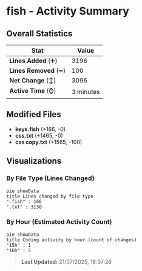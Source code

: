 # fish - Activity Summary 

## Overall Statistics

| Stat                   | Value                                                             |
| ---------------------- | ----------------------------------------------------------------- |
| **Lines Added** (➕)   | 3196                                          |
| **Lines Removed** (➖) | 100                                        |
| **Net Change** (↕)    | 3096                |
| **Active Time** (⌚)   | 3 minutes |


## Modified Files
- **keys.fish** (+166, -0)
- **css.txt** (+1465, -0)
- **css copy.txt** (+1565, -100)

## Visualizations

### By File Type (Lines Changed)

```mermaid
pie showData
title Lines changed by file type
".fish" : 166
".txt" : 3130
```

### By Hour (Estimated Activity Count)

```mermaid
pie showData
title Coding activity by hour (count of changes)
"15h" : 1
"16h" : 5
```


> **Last Updated:** 21/07/2025, 16:07:26